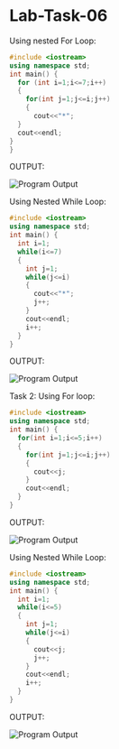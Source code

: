 # Lab-Task-06
Using  nested For Loop:
```cpp
#include <iostream>
using namespace std;
int main() {
  for (int i=1;i<=7;i++)
  {
    for(int j=1;j<=i;j++)
    {
      cout<<"*";
  }
  cout<<endl;
}
}
```
OUTPUT:

![Program
Output](https://github.com/user-attachments/assets/2e072b12-0b11-4454-9303-464fa349e567)

Using Nested While Loop:
```cpp
#include <iostream>
using namespace std;
int main() {
  int i=1;
  while(i<=7)
  {
    int j=1;
    while(j<=i)
    {
      cout<<"*";
      j++;
    }
    cout<<endl;
    i++;
  }
}
```
OUTPUT:

![Program
Output](https://github.com/user-attachments/assets/4b294613-d90d-447b-9338-cdf3f3af6675)

Task 2:
Using For loop:

```cpp
#include <iostream>
using namespace std;
int main() {
  for(int i=1;i<=5;i++)
  {
    for(int j=1;j<=i;j++)
    {
      cout<<j;
    }
    cout<<endl;
  }
}
```
OUTPUT:

![Program
Output](https://github.com/user-attachments/assets/6978b185-8809-489f-bc97-8cc99180f973)

Using Nested While Loop:

```cpp
#include <iostream>
using namespace std;
int main() {
  int i=1;
  while(i<=5)
  {
    int j=1;
    while(j<=i)
    {
      cout<<j;
      j++;
    }
    cout<<endl;
    i++;
  }
}
```
OUTPUT:

![Program
Output](https://github.com/user-attachments/assets/8dfc5e23-1448-49bb-8d0a-bb5aa4ecdf01)








